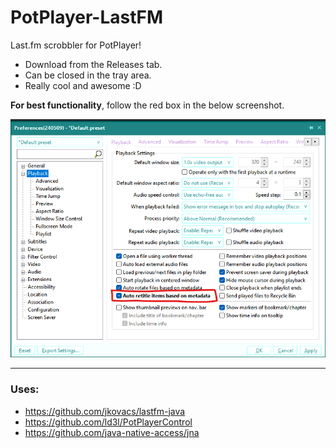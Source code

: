 # PotPlayer-LastFM
Last.fm scrobbler for PotPlayer!

- Download from the Releases tab.
- Can be closed in the tray area.
- Really cool and awesome :D

**For best functionality**, follow the red box in the below screenshot.

![img.png](img.png)

---

### Uses:
- https://github.com/jkovacs/lastfm-java
- https://github.com/ld3l/PotPlayerControl
- https://github.com/java-native-access/jna